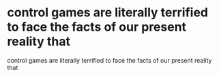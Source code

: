 # control games are literally terrified to face the facts of our present reality that

control games are literally terrified to face the facts of our present reality that